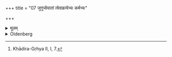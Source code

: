 +++
title = "07 जुगुप्सेयातां त्वेवाव्रत्येभ्यः कर्मभ्यः"

+++

<details><summary>मूलम्</summary>

जुगुप्सेयातां त्वेवाव्रत्येभ्यः कर्मभ्यः ७
</details>

<details><summary>Oldenberg</summary>

7. [^3]  But they should avoid doing anything unholy (such as cohabiting together).


[^3]:  Khādira-Gṛhya II, I, 7.
</details>
